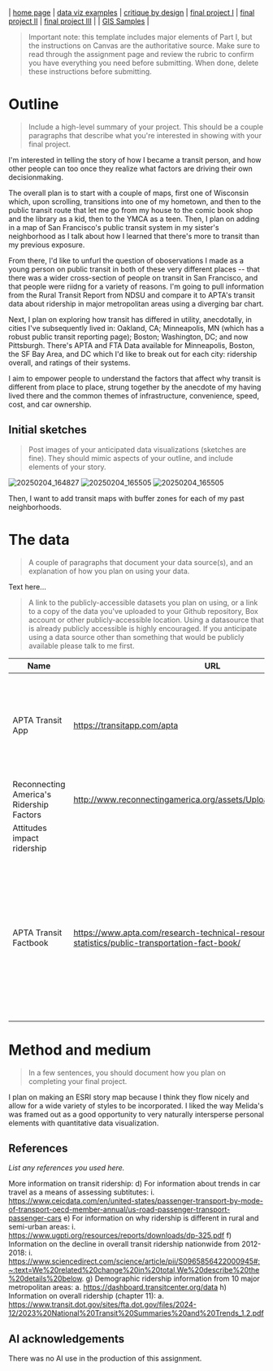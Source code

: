 | [home page](https://gabehafemann.github.io/dataviz/) | [data viz examples](dataviz-examples) | [critique by design](critique-by-design) | [final project I](final-project-part-one) | [final project II](final-project-part-two) | [final project III](final-project-part-three) | | [GIS Samples](GIS-Samples) |


> Important note: this template includes major elements of Part I, but the instructions on Canvas are the authoritative source.  Make sure to read through the assignment page and review the rubric to confirm you have everything you need before submitting.  When done, delete these instructions before submitting.

# Outline
> Include a high-level summary of your project.  This should be a couple paragraphs that describe what you're interested in showing with your final project. 
 
I'm interested in telling the story of how I became a transit person, and how other people can too once they realize what factors are driving their own decisionmaking.

The overall plan is to start with a couple of maps, first one of Wisconsin which, upon scrolling, transitions into one of my hometown, and then to the public transit route that let me go from my house to the comic book shop and the library as a kid, then to the YMCA as a teen. Then, I plan on adding in a map of San Francisco's public transit system in my sister's neighborhood as I talk about how I learned that there's more to transit than my previous exposure.

From there, I'd like to unfurl the question of oboservations I made as a young person on public transit in both of these very different places -- that there was a wider cross-section of people on transit in San Francisco, and that people were riidng for a variety of reasons. I'm going to pull information from the Rural Transit Report from NDSU and compare it to APTA's transit data about ridership in major metropolitan areas using a diverging bar chart.

Next, I plan on exploring how transit has differed in utility, anecdotally, in cities I've subsequently lived in: Oakland, CA; Minneapolis, MN (which has a robust public transit reporting page); Boston; Washington, DC; and now Pittsburgh. There's APTA and FTA Data available for Minneapolis, Boston, the SF Bay Area, and DC which I'd like to break out for each city: ridership overall, and ratings of their systems.

I aim to empower people to understand the factors that affect why transit is different from place to place, strung together by the anecdote of my having lived there and the common themes of infrastructure, convenience, speed, cost, and car ownership.


## Initial sketches
> Post images of your anticipated data visualizations (sketches are fine). They should mimic aspects of your outline, and include elements of your story.  

![20250204_164827](https://github.com/user-attachments/assets/c3876a3d-589a-4b04-b632-67fc6471ae73)
![20250204_165505](https://github.com/user-attachments/assets/ff3f8cac-ed97-4fb9-88f2-65ee82e3f9a2)
![20250204_165505](https://github.com/user-attachments/assets/94b67fca-2b3e-4838-bc37-d882ecc4b5f7)

Then, I want to add transit maps with buffer zones for each of my past neighborhoods.

# The data
> A couple of paragraphs that document your data source(s), and an explanation of how you plan on using your data. 

Text here...

> A link to the publicly-accessible datasets you plan on using, or a link to a copy of the data you've uploaded to your Github repository, Box account or other publicly-accessible location. Using a datasource that is already publicly accessible is highly encouraged.  If you anticipate using a data source other than something that would be publicly available please talk to me first. 

| Name | URL | Description |
|------|-----|-------------|
|  APTA Transit App    |  https://transitapp.com/apta    |  For information about general ridership, broad national trends broken out by region:           |
| Reconnecting America's Ridership Factors     |  http://www.reconnectingamerica.org/assets/Uploads/ridersipfactors.pdf
   |  Attitudes impact ridership |
| APTA Transit Factbook  | https://www.apta.com/research-technical-resources/transit-statistics/public-transportation-fact-book/    | Public transit factbook from the American Public Transit Association, information about what places have high ridership, some details as to why   |

# Method and medium
> In a few sentences, you should document how you plan on completing your final project. 

I plan on making an ESRI story map because I think they flow nicely and allow for a wide variety of styles to be incorporated. I liked the way Melida's was framed out as a good opportunity to very naturally intersperse personal elements with quantitative data visualization.

## References
_List any references you used here._

More information on transit ridership:
d)	For information about trends in car travel as a means of assessing subtitutes:
i.	https://www.ceicdata.com/en/united-states/passenger-transport-by-mode-of-transport-oecd-member-annual/us-road-passenger-transport-passenger-cars
e)	For information on why ridership is different in rural and semi-urban areas:
i.	https://www.ugpti.org/resources/reports/downloads/dp-325.pdf
f)	Information on the decline in overall transit ridership nationwide from 2012-2018:
i.	https://www.sciencedirect.com/science/article/pii/S0965856422000945#:~:text=We%20related%20change%20in%20total,We%20describe%20the%20details%20below.
g)	Demographic ridership information from 10 major metropolitan areas:
a.	https://dashboard.transitcenter.org/data
h)	Information on overall ridership (chapter 11):
a.	https://www.transit.dot.gov/sites/fta.dot.gov/files/2024-12/2023%20National%20Transit%20Summaries%20and%20Trends_1.2.pdf



## AI acknowledgements
There was no AI use in the production of this assignment.
